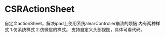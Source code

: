 # CSRActionSheet
自定义actionSheet，解决ipad上使用系统alearController崩溃的烦恼
内有两种样式
1.仿系统样式
2.仿微信的样式。
支持自定义头部视图，具体可看代码。

